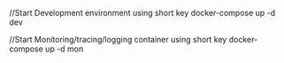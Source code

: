 //Start Development environment using short key
docker-compose up -d dev

//Start Monitoring/tracing/logging container using short key
docker-compose up -d mon